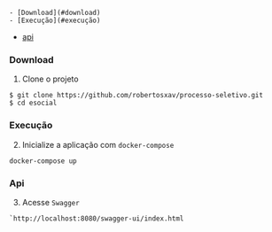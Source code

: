     - [Download](#download)
    - [Execução](#execução)
- [api](#swagger)
### Download

1. Clone o projeto

```shellscript
$ git clone https://github.com/robertosxav/processo-seletivo.git
$ cd esocial
```

### Execução

2. Inicialize a aplicação com `docker-compose`

```shellscript
docker-compose up
```

### Api

3. Acesse  `Swagger `

```shellscript
`http://localhost:8080/swagger-ui/index.html
```
